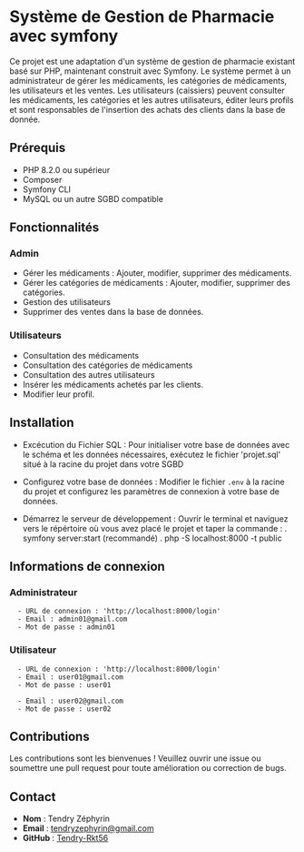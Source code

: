 # Système de Gestion de Pharmacie avec symfony
Ce projet est une adaptation d'un système de gestion de pharmacie existant basé sur PHP, maintenant construit avec Symfony. Le système permet à un administrateur de gérer les médicaments, les catégories de médicaments, les utilisateurs et les ventes. Les utilisateurs (caissiers) peuvent consulter les médicaments, les catégories et les autres utilisateurs, éditer leurs profils et sont responsables de l'insertion des achats des clients dans la base de donnée.

## Prérequis
- PHP 8.2.0 ou supérieur
- Composer
- Symfony CLI
- MySQL ou un autre SGBD compatible

## Fonctionnalités

### Admin
- Gérer les médicaments : Ajouter, modifier, supprimer des médicaments.
- Gérer les catégories de médicaments : Ajouter, modifier, supprimer des catégories.
- Gestion des utilisateurs
- Supprimer des ventes dans la base de données.
  
### Utilisateurs
- Consultation des médicaments
- Consultation des catégories de médicaments
- Consultation des autres utilisateurs
- Insérer les médicaments achetés par les clients.
- Modifier leur profil.

## Installation
- Excécution du Fichier SQL :
    Pour initialiser votre base de données avec le schéma et les données nécessaires, exécutez le fichier 'projet.sql' situé à la racine du projet dans votre SGBD	 

- Configurez votre base de données :
    Modifier le fichier `.env` à la racine du projet et configurez les paramètres de connexion à votre base de données.

- Démarrez le serveur de développement :
    Ouvrir le terminal et naviguez vers le répértoire où vous avez placé le projet et taper la commande :
    . symfony server:start (recommandé)
    . php -S localhost:8000 -t public

## Informations de connexion 
  ### Administrateur
      - URL de connexion : 'http://localhost:8000/login'
      - Email : admin01@gmail.com
      - Mot de passe : admin01
  ### Utilisateur
      - URL de connexion : 'http://localhost:8000/login'
      - Email : user01@gmail.com
      - Mot de passe : user01

      - Email : user02@gmail.com
      - Mot de passe : user02


## Contributions
Les contributions sont les bienvenues ! Veuillez ouvrir une issue ou soumettre une pull request pour toute amélioration ou correction de bugs.

## Contact
- **Nom** : Tendry Zéphyrin
- **Email** : tendryzephyrin@gmail.com
- **GitHub** : [Tendry-Rkt56](https://github.com/Tendry-Rkt56)